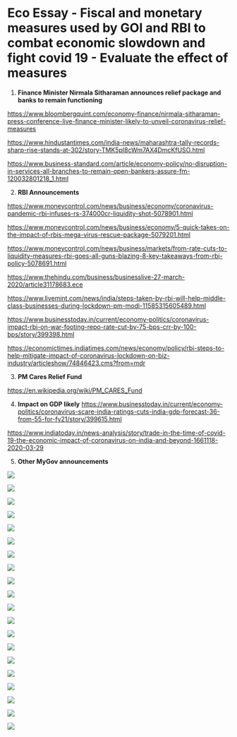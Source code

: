# Eco Essay - Fiscal and monetary measures used by GOI and RBI to combat economic slowdown and fight covid 19 - Evaluate the effect of measures



1. **Finance Minister Nirmala Sitharaman announces relief package and banks to remain functioning**


https://www.bloombergquint.com/economy-finance/nirmala-sitharaman-press-conference-live-finance-minister-likely-to-unveil-coronavirus-relief-measures

https://www.hindustantimes.com/india-news/maharashtra-tally-records-sharp-rise-stands-at-302/story-TMK5pI8cWm7AX4DmcKfUSO.html

https://www.business-standard.com/article/economy-policy/no-disruption-in-services-all-branches-to-remain-open-bankers-assure-fm-120032801218_1.html

2. **RBI Announcements**


https://www.moneycontrol.com/news/business/economy/coronavirus-pandemic-rbi-infuses-rs-374000cr-liquidity-shot-5078901.html

https://www.moneycontrol.com/news/business/economy/5-quick-takes-on-the-impact-of-rbis-mega-virus-rescue-package-5079201.html

https://www.moneycontrol.com/news/business/markets/from-rate-cuts-to-liquidity-measures-rbi-goes-all-guns-blazing-8-key-takeaways-from-rbi-policy-5078691.html

https://www.thehindu.com/business/businesslive-27-march-2020/article31178683.ece

https://www.livemint.com/news/india/steps-taken-by-rbi-will-help-middle-class-businesses-during-lockdown-pm-modi-11585315605489.html

https://www.businesstoday.in/current/economy-politics/coronavirus-impact-rbi-on-war-footing-repo-rate-cut-by-75-bps-crr-by-100-bps/story/399398.html

https://economictimes.indiatimes.com/news/economy/policy/rbi-steps-to-help-mitigate-impact-of-coronavirus-lockdown-on-biz-industry/articleshow/74846423.cms?from=mdr

3. **PM Cares Relief Fund**

https://en.wikipedia.org/wiki/PM_CARES_Fund


4. **Impact on GDP likely**
https://www.businesstoday.in/current/economy-politics/coronavirus-scare-india-ratings-cuts-india-gdp-forecast-36-from-55-for-fy21/story/399615.html

https://www.indiatoday.in/news-analysis/story/trade-in-the-time-of-covid-19-the-economic-impact-of-coronavirus-on-india-and-beyond-1661118-2020-03-29



5. **Other MyGov announcements**


![](https://paper-attachments.dropbox.com/s_B2A2411E6DE3A3E974608329C9A1DEF61518B4B978374F90D006D038B9491CD4_1585666676329_file.jpeg)





![](https://paper-attachments.dropbox.com/s_B2A2411E6DE3A3E974608329C9A1DEF61518B4B978374F90D006D038B9491CD4_1585666687502_file.jpeg)

![](https://paper-attachments.dropbox.com/s_B2A2411E6DE3A3E974608329C9A1DEF61518B4B978374F90D006D038B9491CD4_1585666702126_file.jpeg)

![](https://paper-attachments.dropbox.com/s_B2A2411E6DE3A3E974608329C9A1DEF61518B4B978374F90D006D038B9491CD4_1585666712503_file.jpeg)

![](https://paper-attachments.dropbox.com/s_B2A2411E6DE3A3E974608329C9A1DEF61518B4B978374F90D006D038B9491CD4_1585666723806_file.jpeg)

![](https://paper-attachments.dropbox.com/s_B2A2411E6DE3A3E974608329C9A1DEF61518B4B978374F90D006D038B9491CD4_1585666731842_file.jpeg)

![](https://paper-attachments.dropbox.com/s_B2A2411E6DE3A3E974608329C9A1DEF61518B4B978374F90D006D038B9491CD4_1585666741207_file.jpeg)

![](https://paper-attachments.dropbox.com/s_B2A2411E6DE3A3E974608329C9A1DEF61518B4B978374F90D006D038B9491CD4_1585666751271_file.jpeg)

![](https://paper-attachments.dropbox.com/s_B2A2411E6DE3A3E974608329C9A1DEF61518B4B978374F90D006D038B9491CD4_1585666764945_file.jpeg)

![](https://paper-attachments.dropbox.com/s_B2A2411E6DE3A3E974608329C9A1DEF61518B4B978374F90D006D038B9491CD4_1585666776081_file.jpeg)

![](https://paper-attachments.dropbox.com/s_B2A2411E6DE3A3E974608329C9A1DEF61518B4B978374F90D006D038B9491CD4_1585666783912_file.jpeg)

![](https://paper-attachments.dropbox.com/s_B2A2411E6DE3A3E974608329C9A1DEF61518B4B978374F90D006D038B9491CD4_1585666792500_file.jpeg)

![](https://paper-attachments.dropbox.com/s_B2A2411E6DE3A3E974608329C9A1DEF61518B4B978374F90D006D038B9491CD4_1585666808882_file.jpeg)

![](https://paper-attachments.dropbox.com/s_B2A2411E6DE3A3E974608329C9A1DEF61518B4B978374F90D006D038B9491CD4_1585666846023_file.jpeg)

![](https://paper-attachments.dropbox.com/s_B2A2411E6DE3A3E974608329C9A1DEF61518B4B978374F90D006D038B9491CD4_1585666853051_file.jpeg)

![](https://paper-attachments.dropbox.com/s_B2A2411E6DE3A3E974608329C9A1DEF61518B4B978374F90D006D038B9491CD4_1585666863379_file.jpeg)

![](https://paper-attachments.dropbox.com/s_B2A2411E6DE3A3E974608329C9A1DEF61518B4B978374F90D006D038B9491CD4_1585666871363_file.jpeg)

![](https://paper-attachments.dropbox.com/s_B2A2411E6DE3A3E974608329C9A1DEF61518B4B978374F90D006D038B9491CD4_1585666887520_file.jpeg)

![](https://paper-attachments.dropbox.com/s_B2A2411E6DE3A3E974608329C9A1DEF61518B4B978374F90D006D038B9491CD4_1585666896457_file.jpeg)

![](/static/img/pixel.gif)

